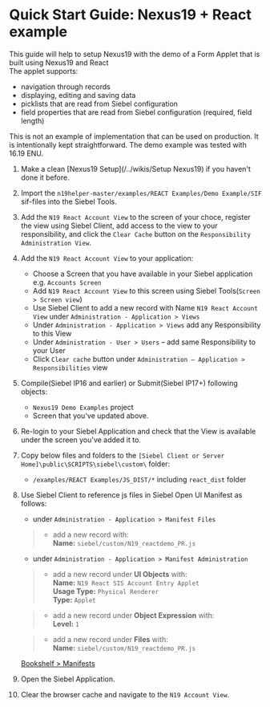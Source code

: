 # Quick Start Guide: Nexus19 + React example

This guide will help to setup Nexus19 with the demo of a Form Applet that is built using Nexus19 and React
<br>The applet supports:
- navigation through records
- displaying, editing and saving data
- picklists that are read from Siebel configuration
- field properties that are read from Siebel configuration (required, field length)

This is not an example of implementation that can be used on production. It is intentionally kept straightforward.
The demo example was tested with 16.19 ENU.

1. Make a clean [Nexus19 Setup](/../wikis/Setup Nexus19) if you haven't done it before.
1. Import the `n19helper-master/examples/REACT Examples/Demo Example/SIF` sif-files into the Siebel Tools.
1. Add the `N19 React Account View` to the screen of your choce, register the view using Siebel Client, add access to the view to your responsibility, and click the `Clear Cache` button on the `Responsibility Administration View`.
1. Add the `N19 React Account View` to your application: 
      * Choose a Screen that you have available in your Siebel application e.g. `Accounts Screen`
      * Add `N19 React Account View` to this screen using Siebel Tools(`Screen > Screen view`)
      * Use Siebel Client to add a new record with Name `N19 React Account View` under `Administration - Application > Views`
      * Under `Administration - Application > Views` add any Responsibility to this View
      * Under `Administration - User > Users` – add same Responsibility to your User
      * Click `Clear cache` button under `Administration – Application > Responsibilities` view
1. Compile(Siebel IP16 and earlier) or Submit(Siebel IP17+) following objects: 
    * `Nexus19 Demo Examples` project
    * Screen that you've updated above.
1. Re-login to your Siebel Application and check that the View is available under the screen you've added it to.
1. Copy below files and folders to the `[Siebel Client or Server Home]\public\SCRIPTS\siebel\custom\` folder:
    * `/examples/REACT Examples/JS_DIST/*` including `react_dist` folder
1. Use Siebel Client to reference js files in Siebel Open UI Manifest as follows:
	- under `Administration - Application > Manifest Files` 
	>- add a new record with: 
	><br>**Name:** `siebel/custom/N19_reactdemo_PR.js`

	- under `Administration - Application > Manifest Administration` 

   >- add a new record under **UI Objects** with: 
   >    <br>**Name:** `N19 React SIS Account Entry Applet`
   >    <br>**Usage Type:** `Physical Renderer`
   >    <br>**Type:** `Applet`

   >- add a new record under **Object Expression** with:
   >    <br>**Level:** `1`

   >- add a new record under **Files** with:
   ><br>**Name:** `siebel/custom/N19_reactdemo_PR.js`

   [Bookshelf > Manifests](https://docs.oracle.com/cd/E95904_01/books/ConfigOpenUI/customizing35.html)
1. Open the Siebel Application.
1. Clear the browser cache and navigate to the `N19 Account View`.


